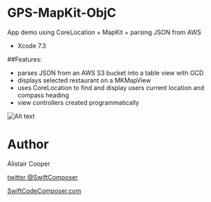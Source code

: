 # GPS-MapKit-ObjC
App demo using CoreLocation + MapKit + parsing JSON from AWS

- Xcode 7.3

##Features:
+ parses JSON from an AWS S3 bucket into a table view with GCD
+ displays selected restaurant on a MKMapView
+ uses CoreLocation to find and display users current location and compass heading 
+ view controllers created programmatically

![Alt text](/MapKitSS.PMG?raw=true "")

# Author
Alistair Cooper

[twitter @SwiftComposer](https://www.twitter.com/swiftcomposer.com)

[SwiftCodeComposer.com](https://www.swiftcodecomposer.com)

